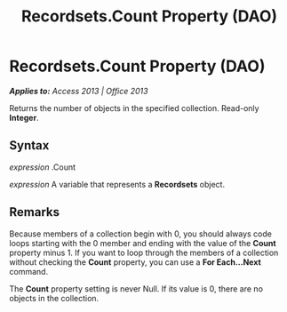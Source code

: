 ﻿---
title: Recordsets.Count Property (DAO)
TOCTitle: Count Property
ms:assetid: 4362aa16-c8e9-e517-887e-c4532bd1eef9
ms:mtpsurl: https://msdn.microsoft.com/en-us/library/Ff192940(v=office.15)
ms:contentKeyID: 48544500
ms.date: 09/18/2015
mtps_version: v=office.15
---

# Recordsets.Count Property (DAO)


_**Applies to:** Access 2013 | Office 2013_

Returns the number of objects in the specified collection. Read-only **Integer**.

## Syntax

*expression* .Count

*expression* A variable that represents a **Recordsets** object.

## Remarks

Because members of a collection begin with 0, you should always code loops starting with the 0 member and ending with the value of the **Count** property minus 1. If you want to loop through the members of a collection without checking the **Count** property, you can use a **For Each...Next** command.

The **Count** property setting is never Null. If its value is 0, there are no objects in the collection.

